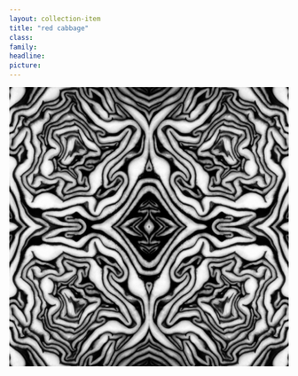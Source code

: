 ```yaml
---
layout: collection-item
title: "red cabbage"
class:	
family:
headline:
picture:
---
```


[![red cabbage](/assets/img/photos/red-cabbage-1200x1200.jpg)](/assets/img/photos/red-cabbage-1200x1200.jpg)